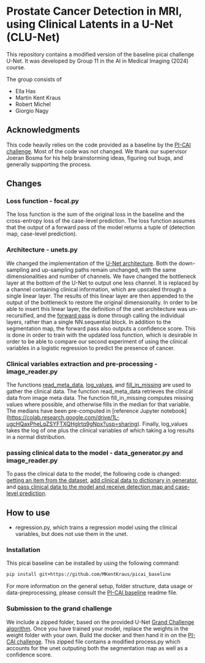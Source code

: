 # Prostate Cancer Detection in MRI, using Clinical Latents in a U-Net (CLU-Net)

This repository contains a modified version of the baseline picai challenge U-Net. It was developed by Group 11 in the AI in Medical Imaging (2024) course. 

The group consists of 
- Ella Has
- Martin Kent Kraus
- Robert Michel
- Giorgio Nagy



## Acknowledgments

This code heavily relies on the code provided as a baseline by the [PI-CAI challenge](https://pi-cai.grand-challenge.org/). Most of the code was not changed. 
We thank our supervisor Joeran Bosma for his help brainstorming ideas, figuring out bugs, and generally supporting the process. 

## Changes

### Loss function - focal.py
The loss function is the sum of the original loss in the baseline and the cross-entropy loss of the case-level prediction. The loss function assumes that the output of a forward pass of the model returns a tuple of (detection map, case-level prediction).

### Architecture - unets.py
We changed the implementation of the [U-Net architecture](https://github.com/MKentKraus/picai_baseline/blob/25d21239f8e8051a78f3f8cf2fb8b1189c3c026a/src/picai_baseline/unet/training_setup/neural_networks/unets.py#L166-L194). Both the down-sampling and up-sampling paths remain unchanged, with the same dimensionalities and number of channels. We have changed the bottleneck layer at the bottom of the U-Net to output one less channel. It is replaced by a channel containing clinical information, which are upscaled through a single linear layer. The results of this linear layer are then appended to the output of the bottleneck to restore the original dimensionality. In order to be able to insert this linear layer, the definition of the unet architecture was un-recursified, and the [forward pass](https://github.com/MKentKraus/picai_baseline/blob/25d21239f8e8051a78f3f8cf2fb8b1189c3c026a/src/picai_baseline/unet/training_setup/neural_networks/unets.py#L296-L331) is done through calling the individual layers, rather than a single NN.sequential block. In addition to the segmentation map, the forward pass also outputs a confidence score. This is done in order to train with the updated loss function, which is desirable in order to be able to compare our second experiment of using the clinical variables in a logistic regression to predict the presence of cancer. 



### Clinical variables extraction and pre-processing - image_reader.py
The functions [read\_meta\_data](https://github.com/MKentKraus/picai_baseline/blob/25d21239f8e8051a78f3f8cf2fb8b1189c3c026a/src/picai_baseline/unet/training_setup/image_reader.py#L93), [log\_values](https://github.com/MKentKraus/picai_baseline/blob/25d21239f8e8051a78f3f8cf2fb8b1189c3c026a/src/picai_baseline/unet/training_setup/image_reader.py#L122), and [fill\_in\_missing](https://github.com/MKentKraus/picai_baseline/blob/25d21239f8e8051a78f3f8cf2fb8b1189c3c026a/src/picai_baseline/unet/training_setup/image_reader.py#L141) are used to gather the clinical data. The function read\_meta\_data retrieves the clinical data from image meta data. The function fill\_in\_missing computes missing values where possible, and otherwise fills in the median for that variable. The medians have been pre-computed in \[reference Jupyter notebook\](https://colab.research.google.com/drive/1L-ugcHQaxPheLqZSYFTXQHglrtq9gNpx?usp=sharing). Finally, log\_values takes the log of one plus the clinical variables of which taking a log results in a normal distribution.

### passing clinical data to the model - data_generator.py and image_reader.py
To pass the clinical data to the model, the following code is changed: [getting an item from the dataset](https://github.com/MKentKraus/picai_baseline/blob/25d21239f8e8051a78f3f8cf2fb8b1189c3c026a/src/picai_baseline/unet/training_setup/image_reader.py#L181C1-L183C62), [add clinical data to dictionary in generator](https://github.com/MKentKraus/picai_baseline/blob/25d21239f8e8051a78f3f8cf2fb8b1189c3c026a/src/picai_baseline/unet/training_setup/data_generator.py#L71), and [pass clinical data to the model and receive detection map and case-level prediction](https://github.com/MKentKraus/picai_baseline/blob/25d21239f8e8051a78f3f8cf2fb8b1189c3c026a/src/picai_baseline/unet/training_setup/callbacks.py#L130-L131).

## How to use
- regression.py, which trains a regression model using the clinical variables, but does not use them in the unet. 

### Installation
This picai baseline can be installed by using the following command:


```bash
pip install git+https://github.com/MKentKraus/picai_baseline
```

For more information on the general setup, folder structure, data usage or data-preprocessing, please consult the [PI-CAI baseline](https://github.com/DIAGNijmegen/picai_baseline/blob/main/README.md) readme file. 

### Submission to the grand challenge 
We include a zipped folder, based on the provided U-Net [Grand Challenge algorithm](https://github.com/DIAGNijmegen/picai_unet_gc_algorithm). Once you have trained your model, replace the weights in the weight folder with your own. Build the docker and then hand it in on the [PI-CAI challenge](https://pi-cai.grand-challenge.org/). This zipped file contains a modified process.py which accounts for the unet outputing both the segmentation map as well as a confidence score. 


